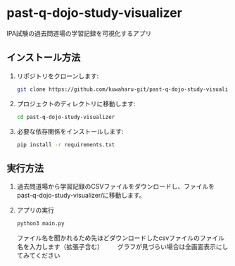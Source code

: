 # past-q-dojo-study-visualizer

IPA試験の過去問道場の学習記録を可視化するアプリ

## インストール方法

1. リポジトリをクローンします:
    ```bash
    git clone https://github.com/kuwaharu-git/past-q-dojo-study-visualizer.git
    ```

2. プロジェクトのディレクトリに移動します:
    ```bash
    cd past-q-dojo-study-visualizer
    ```

3. 必要な依存関係をインストールします:
    ```bash
    pip install -r requirements.txt
    ```

## 実行方法

1.  過去問道場から学習記録のCSVファイルをダウンロードし、ファイルをpast-q-dojo-study-visualizer/に移動します。

2. アプリの実行
    ```bash
    python3 main.py
    ```
    ファイル名を聞かれるため先ほどダウンロードしたcsvファイルのファイル名を入力します（拡張子含む）
   　　グラフが見づらい場合は全画面表示にしてみてください
